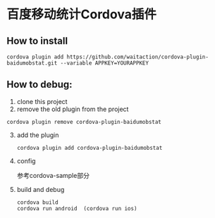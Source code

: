 # 百度移动统计Cordova插件

## How to install

`cordova plugin add https://github.com/waitaction/cordova-plugin-baidumobstat.git --variable APPKEY=YOURAPPKEY`

## How to debug:
1. clone this project
2. remove the old plugin from the project
  ```
  cordova plugin remove cordova-plugin-baidumobstat
  ```

3. add the plugin

  	```
  	cordova plugin add cordova-plugin-baidumobstat
  	```

4. config
	
	参考cordova-sample部分

4. build and debug
	
	```
	cordova build
	cordova run android  (cordova run ios)
	```
